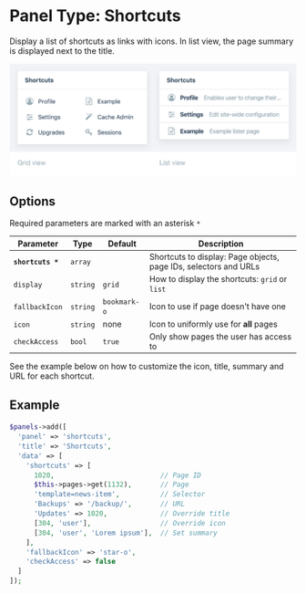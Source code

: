
# Panel Type: Shortcuts

Display a list of shortcuts as links with icons. In list view, the page summary is displayed next to the title.

![Shortcuts](../images/shortcuts-comparison.png ':size=600')

## Options

Required parameters are marked with an asterisk `*`

|Parameter|Type|Default|Description|
|---|---|---|---|
|**`shortcuts *`**|`array`||Shortcuts to display: Page objects, page IDs, selectors and URLs|
|`display`|`string`|`grid`|How to display the shortcuts: `grid` or `list`|
|`fallbackIcon`|`string`|`bookmark-o`|Icon to use if page doesn't have one|
|`icon`|`string`|none|Icon to uniformly use for **all** pages|
|`checkAccess`|`bool`|`true`|Only show pages the user has access to|

See the example below on how to customize the icon, title, summary and URL for each shortcut.

## Example

```php
$panels->add([
  'panel' => 'shortcuts',
  'title' => 'Shortcuts',
  'data' => [
    'shortcuts' => [
      1020,                          // Page ID
      $this->pages->get(1132),       // Page
      'template=news-item',          // Selector
      'Backups' => '/backup/',       // URL
      'Updates' => 1020,             // Override title
      [304, 'user'],                 // Override icon
      [304, 'user', 'Lorem ipsum'],  // Set summary
    ],
    'fallbackIcon' => 'star-o',
    'checkAccess' => false
  ]
]);
```

